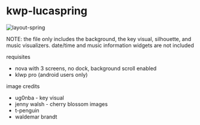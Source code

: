 # kwp-lucaspring


![layout-spring](https://user-images.githubusercontent.com/61857431/169802530-60867bb7-13ac-45ab-8b12-f10967214779.png)


NOTE: the file only includes the background, the key visual, silhouette, and music visualizers. date/time and music information widgets are not included

requisites 
* nova with 3 screens, no dock, background scroll enabled
* klwp pro (android users only)

image credits
* ug0nba - key visual
* jenny walsh - cherry blossom images
* t-penguin
* waldemar brandt
